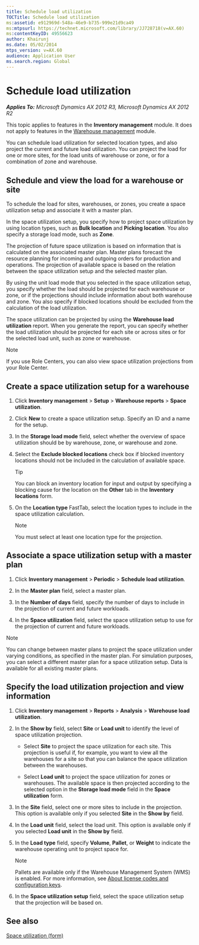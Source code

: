 ```yaml
---
title: Schedule load utilization
TOCTitle: Schedule load utilization
ms:assetid: e912969d-548a-46e9-b735-999e21d9ca49
ms:mtpsurl: https://technet.microsoft.com/library/JJ728718(v=AX.60)
ms:contentKeyID: 49556623
author: Khairunj
ms.date: 05/02/2014
mtps_version: v=AX.60
audience: Application User
ms.search.region: Global
---
```


# Schedule load utilization 


_**Applies To:** Microsoft Dynamics AX 2012 R3, Microsoft Dynamics AX 2012 R2_

This topic applies to features in the **Inventory management** module. It does not apply to features in the [Warehouse management](warehouse-management.md) module.

You can schedule load utilization for selected location types, and also project the current and future load utilization. You can project the load for one or more sites, for the load units of warehouse or zone, or for a combination of zone and warehouse.

## Schedule and view the load for a warehouse or site

To schedule the load for sites, warehouses, or zones, you create a space utilization setup and associate it with a master plan.

In the space utilization setup, you specify how to project space utilization by using location types, such as **Bulk location** and **Picking location**. You also specify a storage load mode, such as **Zone**.

The projection of future space utilization is based on information that is calculated on the associated master plan. Master plans forecast the resource planning for incoming and outgoing orders for production and operations. The projection of available space is based on the relation between the space utilization setup and the selected master plan.

By using the unit load mode that you selected in the space utilization setup, you specify whether the load should be projected for each warehouse or zone, or if the projections should include information about both warehouse and zone. You also specify if blocked locations should be excluded from the calculation of the load utilization.

The space utilization can be projected by using the **Warehouse load utilization** report. When you generate the report, you can specify whether the load utilization should be projected for each site or across sites or for the selected load unit, such as zone or warehouse.


> [!NOTE]
> <P>If you use Role Centers, you can also view space utilization projections from your Role Center.</P>



## Create a space utilization setup for a warehouse

1.  Click **Inventory management** \> **Setup** \> **Warehouse reports** \> **Space utilization**.

2.  Click **New** to create a space utilization setup. Specify an ID and a name for the setup.

3.  In the **Storage load mode** field, select whether the overview of space utilization should be by warehouse, zone, or warehouse and zone.

4.  Select the **Exclude blocked locations** check box if blocked inventory locations should not be included in the calculation of available space.
    

    > [!TIP]
    > <P>You can block an inventory location for input and output by specifying a blocking cause for the location on the <STRONG>Other</STRONG> tab in the <STRONG>Inventory locations</STRONG> form.</P>



5.  On the **Location type** FastTab, select the location types to include in the space utilization calculation.
    

    > [!NOTE]
    > <P>You must select at least one location type for the projection.</P>



## Associate a space utilization setup with a master plan

1.  Click **Inventory management** \> **Periodic** \> **Schedule load utilization**.

2.  In the **Master plan** field, select a master plan.

3.  In the **Number of days** field, specify the number of days to include in the projection of current and future workloads.

4.  In the **Space utilization** field, select the space utilization setup to use for the projection of current and future workloads.


> [!NOTE]
> <P>You can change between master plans to project the space utilization under varying conditions, as specified in the master plan. For simulation purposes, you can select a different master plan for a space utilization setup. Data is available for all existing master plans.</P>



## Specify the load utilization projection and view information

1.  Click **Inventory management** \> **Reports** \> **Analysis** \> **Warehouse load utilization**.

2.  In the **Show by** field, select **Site** or **Load unit** to identify the level of space utilization projection.
    
      - Select **Site** to project the space utilization for each site. This projection is useful if, for example, you want to view all the warehouses for a site so that you can balance the space utilization between the warehouses.
    
      - Select **Load unit** to project the space utilization for zones or warehouses. The available space is then projected according to the selected option in the **Storage load mode** field in the **Space utilization** form.

3.  In the **Site** field, select one or more sites to include in the projection. This option is available only if you selected **Site** in the **Show by** field.

4.  In the **Load unit** field, select the load unit. This option is available only if you selected **Load unit** in the **Show by** field.

5.  In the **Load type** field, specify **Volume**, **Pallet**, or **Weight** to indicate the warehouse operating unit to project space for.
    

    > [!NOTE]
    > <P>Pallets are available only if the Warehouse Management System (WMS) is enabled. For more information, see <A href="https://technet.microsoft.com/library/aa548653(v=ax.60)">About license codes and configuration keys</A>.</P>



6.  In the **Space utilization setup** field, select the space utilization setup that the projection will be based on.

## See also

[Space utilization (form)](https://technet.microsoft.com/library/jj677438\(v=ax.60\))

  


